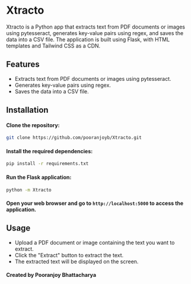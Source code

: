 # Xtracto
Xtracto is a Python app that extracts text from PDF documents or images using pytesseract, generates key-value pairs using regex, and saves the data into a CSV file. 
The application is built using Flask, with HTML templates and Tailwind CSS as a CDN.

## Features
- Extracts text from PDF documents or images using pytesseract.
- Generates key-value pairs using regex.
- Saves the data into a CSV file.

## Installation

#### Clone the repository:
```bash
git clone https://github.com/pooranjoyb/Xtracto.git
```

#### Install the required dependencies:
```bash
pip install -r requirements.txt
```

#### Run the Flask application:
```bash
python -m Xtracto
```

#### Open your web browser and go to ```http://localhost:5000``` to access the application.

## Usage
- Upload a PDF document or image containing the text you want to extract.
- Click the "Extract" button to extract the text.
- The extracted text will be displayed on the screen.

#### Created by Pooranjoy Bhattacharya
